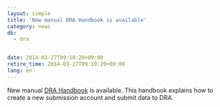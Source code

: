 ```yaml
---
layout: simple
title: 'New manual DRA Handbook is available'
category: news
db:
  - dra


date: 2014-03-27T09:10:29+09:00
retire_time: 2014-03-27T09:10:29+09:00
lang: en
---
```


New manual <a href="/book/sra_e.html">DRA Handbook</a> is available. This handbook explains how to create a new submission account and submit data to DRA.
